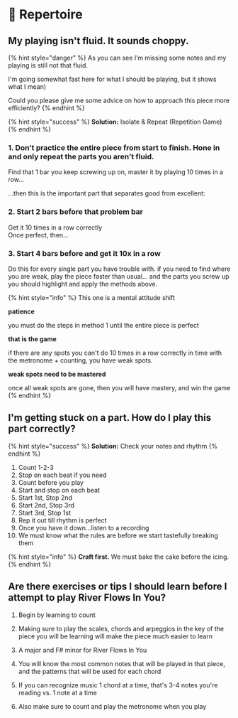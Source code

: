 # 🎹 Repertoire

## My playing isn't fluid. It sounds choppy.

{% hint style="danger" %}
As you can see I’m missing some notes and my playing is still not that fluid. 

I'm going somewhat fast here for what I should be playing, but it shows what I mean\) 

Could you please give me some advice on how to approach this piece more efficiently?
{% endhint %}

{% hint style="success" %}
 **Solution:** Isolate & Repeat \(Repetition Game\)
{% endhint %}

### 1. Don't practice the entire piece from start to finish. Hone in and only repeat the parts you aren't fluid.

Find that 1 bar you keep screwing up on, master it by playing 10 times in a row...

...then this is the important part that separates good from excellent:

### 2. Start 2 bars before that problem bar

Get it 10 times in a row correctly  
Once perfect, then...

### 3. Start 4 bars before and get it 10x in a row

Do this for every single part you have trouble with. if you need to find where you are weak, play the piece faster than usual... and the parts you screw up you should highlight and apply the methods above.

{% hint style="info" %}
This one is a mental attitude shift

**patience**

you must do the steps in method 1 until the entire piece is perfect

**that is the game**

if there are any spots you can't do 10 times in a row correctly in time with the metronome + counting, you have weak spots.

**weak spots need to be mastered**

once all weak spots are gone, then you will have mastery, and win the game
{% endhint %}

## I'm getting stuck on a part. How do I play this part correctly?

{% hint style="success" %}
**Solution:** Check your notes and rhythm
{% endhint %}

1. Count 1-2-3
2. Stop on each beat if you need
3. Count before you play
4. Start and stop on each beat
5. Start 1st, Stop 2nd
6. Start 2nd, Stop 3rd
7. Start 3rd, Stop 1st
8. Rep it out till rhythm is perfect
9. Once you have it down...listen to a recording
10. We must know what the rules are before we start tastefully breaking them

{% hint style="info" %}
**Craft first.** We must bake the cake before the icing.
{% endhint %}

## Are there exercises or tips I should learn before I attempt to play River Flows In You?

1. Begin by learning to count   
  
2. Making sure to play the scales, chords and arpeggios in the key of the piece you will be learning will make the piece much easier to learn   
  
3. A major and F\# minor for River Flows In You   
  
4. You will know the most common notes that will be played in that piece, and the patterns that will be used for each chord   
  
5. If you can recognize music 1 chord at a time, that's 3-4 notes you're reading vs. 1 note at a time  
  
6. Also make sure to count and play the metronome when you play





